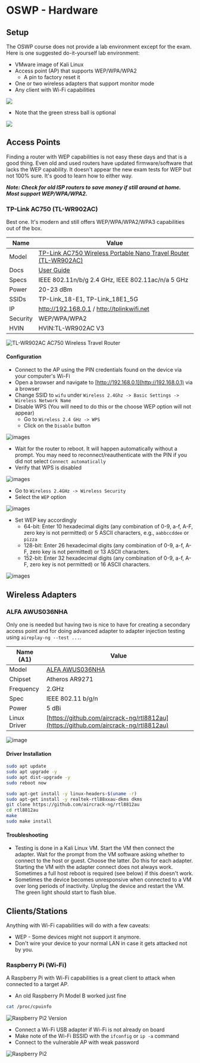 # OSWP - Hardware

## Setup

The OSWP course does not provide a lab environment except for the exam. Here is one suggested do-it-yourself lab environment:

* VMware image of Kali Linux
* Access point (AP) that supports WEP/WPA/WPA2
     * A pin to factory reset it
* One or two wireless adapters that support monitor mode
* Any client with Wi-Fi capabilities

![](../images/hardware.png)

* Note that the green stress ball is optional

![](../images/hardware-equipment.png)

## Access Points

Finding a router with WEP capabilities is not easy these days and that is a good thing. Even old and used routers have updated firmware/software that lacks the WEP capability. It doesn't appear the new exam tests for WEP but not 100% sure. It's good to learn how to either way.

***Note: Check for old ISP routers to save money if still around at home. Most support WEP/WPA/WPA2.***

### TP-Link AC750 (TL-WR902AC)

Best one. It's modern and still offers WEP/WPA/WPA2/WPA3 capabilities out of the box.

| Name      | Value                                                                                                                                |
|-----------|--------------------------------------------------------------------------------------------------------------------------------------|
| Model     | [TP-Link AC750 Wireless Portable Nano Travel Router (TL-WR902AC)](https://www.tp-link.com/us/home-networking/wifi-router/tl-wr902ac) |
| Docs      | [User Guide](https://static.tp-link.com/2019/201906/20190624/1910012191_TL-WR902AC%203.0_UG_REV3.0.0.pdf)                            |
| Specs     | IEEE 802.11n/b/g 2.4 GHz, IEEE 802.11ac/n/a 5 GHz                                                                                    |
| Power     | 20-23 dBm                                                                                                                            |
| SSIDs     | TP-Link_18-E1, TP-Link_18E1_5G                                                                                                       |
| IP        | http://192.168.0.1 / http://tplinkwifi.net                                                                                           |
| Security  | WEP/WPA/WPA2                                                                                                                         |
| HVIN      | HVIN:TL-WR902AC V3                                                                                                                   |

![TL-WR902AC AC750 Wireless Travel Router](../images/tp-link-tl-wr902ac-ac750-nano-router.png)

#### Configuration

* Connect to the AP using the PIN credentials found on the device via your computer's Wi-Fi
* Open a browser and navigate to [http://192.168.0.1](http://192.168.0.1) via a browser
* Change SSID to `wifu` under `Wireless 2.4Ghz -> Basic Settings -> Wireless Network Name`
* Disable WPS (You will need to do this or the choose  WEP option will not appear)
  * Go to `Wireless 2.4 GHz -> WPS`
  * Click on the `Disable` button

![images](../images/tp-link-tl-wr902ac-disable-wps.png)

  * Wait for the router to reboot. It will happen automatically without a prompt. You may need to reconnect/reauthenticate with the PIN if you did not select `Connect automatically`
* Verify that WPS is disabled

![images](../images/tp-link-tl-wr902ac-disable-wps-confirmed.png)

* Go to `Wireless 2.4GHz -> Wireless Security`
* Select the `WEP` option

![images](../images/tp-link-tl-wr902ac-wep.png)

* Set WEP key  accordingly
  * 64-bit: Enter 10 hexadecimal digits (any combination of 0-9, a-f, A-F, zero key is not permitted) or 5 ASCII characters, e.g., `aabbccddee` or `pizza`
  * 128-bit: Enter 26 hexadecimal digits (any combination of 0-9, a-f, A-F, zero key is not permitted) or 13 ASCII characters.
  * 152-bit: Enter 32 hexadecimal digits (any combination of 0-9, a-f, A-F, zero key is not permitted) or 16 ASCII characters.

![images](../images/tp-link-tl-wr902ac-wep-key.png)

## Wireless Adapters

### ALFA AWUS036NHA

Only one is needed but having two is nice to have for creating a secondary access point and for doing advanced adapter to adapter injection testing using `aireplay-ng --test ...`.

| Name (A1)    | Value                                                                                        |
|--------------|----------------------------------------------------------------------------------------------|
| Model        | [ALFA AWUS036NHA](https://www.amazon.com/Alfa-AWUS036NHA-Wireless-USB-Adaptor/dp/B004Y6MIXS) |
| Chipset      | Atheros AR9271                                                                               |
| Frequency    | 2.GHz                                                                                        |
| Spec         | IEEE 802.11 b/g/n                                                                            |
| Power        | 5 dBi                                                                                        |
| Linux Driver | [https://github.com/aircrack-ng/rtl8812au](https://github.com/aircrack-ng/rtl8812au)         |

![image](../images/alfa-awus03nha-wireless-adapter.png)

#### Driver Installation

```bash
sudo apt update
sudo apt upgrade -y
sudo apt dist-upgrade -y
sudo reboot now

sudo apt-get install -y linux-headers-$(uname -r)
sudo apt-get install -y realtek-rtl88xxau-dkms dkms
git clone https://github.com/aircrack-ng/rtl8812au
cd rtl8812au
make
sudo make install
```

#### Troubleshooting

* Testing is done in a Kali Linux VM. Start the VM then connect the adapter. Wait for the prompt from the VM software asking whether to connect to the host or guest. Choose the latter. Do this for each adapter. Starting the VM with the adapter connect does not always work. Sometimes a full host reboot is required (see below) if this doesn't work.
* Sometimes the device becomes unresponsive when connected to a VM over long periods of inactivity. Unplug the device and restart the VM. The green light should start to flash blue.

## Clients/Stations

Anything with Wi-Fi capabilities will do with a few caveats:

* WEP - Some devices might not support it anymore.
* Don't wire your device to your normal LAN in case it gets attacked not by you.

### Raspberry Pi (Wi-Fi)

A Raspberry Pi with Wi-Fi capabilities is a great client to attack when connected to a target AP.

* An old Raspberry Pi Model B worked just fine

```bash
cat /proc/cpuinfo
```
![Raspberry Pi2 Version](../images/raspberry-pi-version.png)

* Connect a Wi-Fi USB adapter if Wi-Fi is not already on board
* Make note of the Wi-Fi BSSID with the `ifconfig` or `ip -a` command
* Connect to the vulnerable AP with weak password

![Raspberry Pi2](../images/tp-link-raspberry-pi-2.png)
